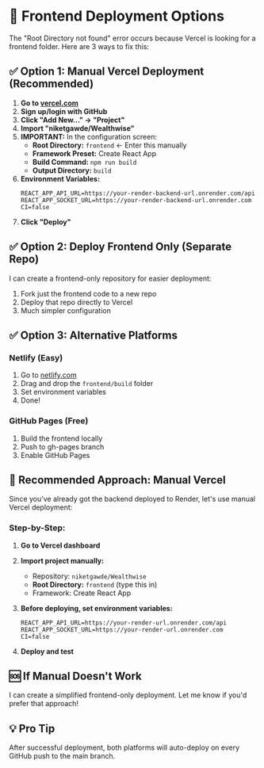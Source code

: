 # 🎨 Frontend Deployment Options

The "Root Directory not found" error occurs because Vercel is looking for a frontend folder. Here are 3 ways to fix this:

## ✅ **Option 1: Manual Vercel Deployment (Recommended)**

1. **Go to [vercel.com](https://vercel.com)**
2. **Sign up/login with GitHub**
3. **Click "Add New..." → "Project"**
4. **Import "niketgawde/Wealthwise"**
5. **IMPORTANT:** In the configuration screen:
   - **Root Directory:** `frontend` ← Enter this manually
   - **Framework Preset:** Create React App
   - **Build Command:** `npm run build`
   - **Output Directory:** `build`
6. **Environment Variables:**
   ```
   REACT_APP_API_URL=https://your-render-backend-url.onrender.com/api
   REACT_APP_SOCKET_URL=https://your-render-backend-url.onrender.com
   CI=false
   ```
7. **Click "Deploy"**

## ✅ **Option 2: Deploy Frontend Only (Separate Repo)**

I can create a frontend-only repository for easier deployment:

1. Fork just the frontend code to a new repo
2. Deploy that repo directly to Vercel
3. Much simpler configuration

## ✅ **Option 3: Alternative Platforms**

### **Netlify (Easy)**
1. Go to [netlify.com](https://netlify.com)
2. Drag and drop the `frontend/build` folder
3. Set environment variables
4. Done!

### **GitHub Pages (Free)**
1. Build the frontend locally
2. Push to gh-pages branch
3. Enable GitHub Pages

## 🚀 **Recommended Approach: Manual Vercel**

Since you've already got the backend deployed to Render, let's use manual Vercel deployment:

### **Step-by-Step:**

1. **Go to Vercel dashboard**
2. **Import project manually:**
   - Repository: `niketgawde/Wealthwise`
   - **Root Directory:** `frontend` (type this in)
   - Framework: Create React App

3. **Before deploying, set environment variables:**
   ```
   REACT_APP_API_URL=https://your-render-url.onrender.com/api
   REACT_APP_SOCKET_URL=https://your-render-url.onrender.com
   CI=false
   ```

4. **Deploy and test**

## 🆘 **If Manual Doesn't Work**

I can create a simplified frontend-only deployment. Let me know if you'd prefer that approach!

## 💡 **Pro Tip**

After successful deployment, both platforms will auto-deploy on every GitHub push to the main branch.